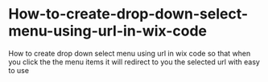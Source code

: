 # How-to-create-drop-down-select-menu-using-url-in-wix-code
How to create drop down select menu using url in wix code so that when you click the the menu items it will redirect to you the selected url with easy to use
